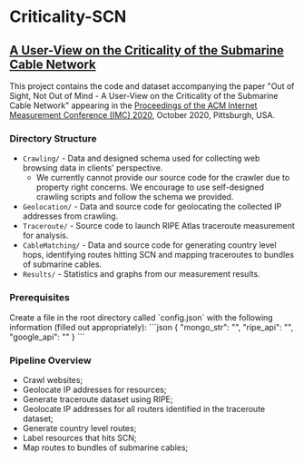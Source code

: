 # Criticality-SCN
<h2><a href="https://aqualab.cs.northwestern.edu/publications/">A User-View on the Criticality of the Submarine Cable Network</a></h2>

<p>This project contains the code and dataset accompanying the paper "Out of Sight, Not Out of Mind - A User-View on the Criticality of the 
Submarine Cable Network" appearing in the <a href="https://conferences.sigcomm.org/imc/2020/">Proceedings of the ACM Internet Measurement 
Conference (IMC) 2020</a>, October 2020, Pittsburgh, USA.</p> 

<h3>Directory Structure</h3>

- `Crawling/` - Data and designed schema used for collecting web browsing data in clients' perspective. 
    - We currently cannot provide our source code for the crawler due to property right concerns. We encourage to use self-designed crawling scripts and follow the schema we provided. 
- `Geolocation/` - Data and source code for geolocating the collected IP addresses from crawling. 
- `Traceroute/` - Source code to launch RIPE Atlas traceroute measurement for analysis. 
- `CableMatching/` - Data and source code for generating country level hops, identifying routes hitting SCN and mapping traceroutes to bundles of submarine cables. 
- `Results/` - Statistics and graphs from our measurement results. 

<h3>Prerequisites</h3>
Create a file in the root directory called `config.json` with the following information (filled out appropriately):
```json
{
    "mongo_str": "", 
    "ripe_api": "", 
    "google_api": ""
}
```

<h3>Pipeline Overview</h3>

- Crawl websites; 
- Geolocate IP addresses for resources; 
- Generate traceroute dataset using RIPE; 
- Geolocate IP addresses for all routers identified in the traceroute dataset; 
- Generate country level routes; 
- Label resources that hits SCN; 
- Map routes to bundles of submarine cables; 

